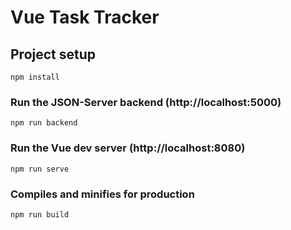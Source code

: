 # Vue Task Tracker

## Project setup
```
npm install
```

### Run the JSON-Server backend (http://localhost:5000)
```
npm run backend
```

### Run the Vue dev server (http://localhost:8080)
```
npm run serve
```

### Compiles and minifies for production
```
npm run build
```

